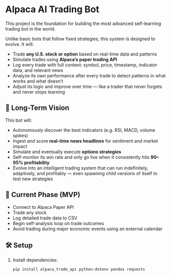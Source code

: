 # Alpaca AI Trading Bot

This project is the foundation for building the most advanced self-learning trading bot in the world.

Unlike basic bots that follow fixed strategies, this system is designed to evolve. It will:
- Trade **any U.S. stock or option** based on real-time data and patterns
- Simulate trades using **Alpaca’s paper trading API**
- Log every trade with full context: symbol, price, timestamp, indicator data, and relevant news
- Analyze its own performance after every trade to detect patterns in what works and what doesn’t
- Adjust its logic and improve over time — like a trader that never forgets and never stops learning

## 🔮 Long-Term Vision

This bot will:
- Autonomously discover the best indicators (e.g. RSI, MACD, volume spikes)
- Ingest and score **real-time news headlines** for sentiment and market impact
- Simulate and eventually execute **options strategies**
- Self-monitor its win rate and only go live when it consistently hits **90–95% profitability**
- Evolve into an intelligent trading system that can run indefinitely, adaptively, and profitably — even spawning child versions of itself to test new strategies

## 🧪 Current Phase (MVP)

- Connect to Alpaca Paper API
- Trade any stock
- Log detailed trade data to CSV
- Begin self-analysis loop on trade outcomes
- Avoid trading during major economic events using an external calendar

## 🛠 Setup

1. Install dependencies:
   ```bash
   pip install alpaca_trade_api python-dotenv pandas requests
   ```
